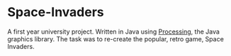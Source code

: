 # Space-Invaders

A first year university project. Written in Java using [Processing](https://github.com/processing), the Java graphics library. The task was to re-create the popular, retro game, Space Invaders.

